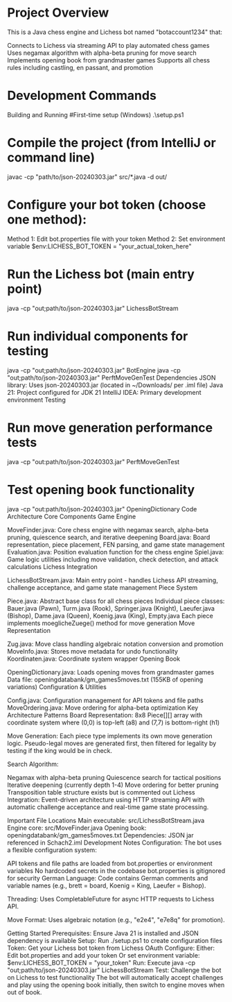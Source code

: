 # Project Overview
This is a Java chess engine and Lichess bot named "botaccount1234" that:

Connects to Lichess via streaming API to play automated chess games
Uses negamax algorithm with alpha-beta pruning for move search
Implements opening book from grandmaster games
Supports all chess rules including castling, en passant, and promotion

# Development Commands
Building and Running
#First-time setup (Windows)
.\setup.ps1

# Compile the project (from IntelliJ or command line)
javac -cp "path/to/json-20240303.jar" src/*.java -d out/

# Configure your bot token (choose one method):
Method 1: Edit bot.properties file with your token
Method 2: Set environment variable
$env:LICHESS_BOT_TOKEN = "your_actual_token_here"

# Run the Lichess bot (main entry point)
java -cp "out;path/to/json-20240303.jar" LichessBotStream

# Run individual components for testing
java -cp "out;path/to/json-20240303.jar" BotEngine
java -cp "out;path/to/json-20240303.jar" PerftMoveGenTest
Dependencies
JSON library: Uses json-20240303.jar (located in ~/Downloads/ per .iml file)
Java 21: Project configured for JDK 21
IntelliJ IDEA: Primary development environment
Testing
# Run move generation performance tests
java -cp "out:path/to/json-20240303.jar" PerftMoveGenTest

# Test opening book functionality
java -cp "out:path/to/json-20240303.jar" OpeningDictionary
Code Architecture
Core Components
Game Engine

MoveFinder.java: Core chess engine with negamax search, alpha-beta pruning, quiescence search, and iterative deepening
Board.java: Board representation, piece placement, FEN parsing, and game state management
Evaluation.java: Position evaluation function for the chess engine
Spiel.java: Game logic utilities including move validation, check detection, and attack calculations
Lichess Integration

LichessBotStream.java: Main entry point - handles Lichess API streaming, challenge acceptance, and game state management
Piece System

Piece.java: Abstract base class for all chess pieces
Individual piece classes: Bauer.java (Pawn), Turm.java (Rook), Springer.java (Knight), Laeufer.java (Bishop), Dame.java (Queen), Koenig.java (King), Empty.java
Each piece implements moeglicheZuege() method for move generation
Move Representation

Zug.java: Move class handling algebraic notation conversion and promotion
MoveInfo.java: Stores move metadata for undo functionality
Koordinaten.java: Coordinate system wrapper
Opening Book

OpeningDictionary.java: Loads opening moves from grandmaster games
Data file: openingdatabank/gm_games5moves.txt (155KB of opening variations)
Configuration & Utilities

Config.java: Configuration management for API tokens and file paths
MoveOrdering.java: Move ordering for alpha-beta optimization
Key Architecture Patterns
Board Representation: 8x8 Piece[][] array with coordinate system where (0,0) is top-left (a8) and (7,7) is bottom-right (h1)

Move Generation: Each piece type implements its own move generation logic. Pseudo-legal moves are generated first, then filtered for legality by testing if the king would be in check.

Search Algorithm:

Negamax with alpha-beta pruning
Quiescence search for tactical positions
Iterative deepening (currently depth 1-4)
Move ordering for better pruning
Transposition table structure exists but is commented out
Lichess Integration: Event-driven architecture using HTTP streaming API with automatic challenge acceptance and real-time game state processing.

Important File Locations
Main executable: src/LichessBotStream.java
Engine core: src/MoveFinder.java
Opening book: openingdatabank/gm_games5moves.txt
Dependencies: JSON jar referenced in Schach2.iml
Development Notes
Configuration: The bot uses a flexible configuration system:

API tokens and file paths are loaded from bot.properties or environment variables
No hardcoded secrets in the codebase
bot.properties is gitignored for security
German Language: Code contains German comments and variable names (e.g., brett = board, Koenig = King, Laeufer = Bishop).

Threading: Uses CompletableFuture for async HTTP requests to Lichess API.

Move Format: Uses algebraic notation (e.g., "e2e4", "e7e8q" for promotion).

Getting Started
Prerequisites: Ensure Java 21 is installed and JSON dependency is available
Setup: Run ./setup.ps1 to create configuration files
Token: Get your Lichess bot token from Lichess OAuth
Configure: Either:
Edit bot.properties and add your token
Or set environment variable: $env:LICHESS_BOT_TOKEN = "your_token"
Run: Execute java -cp "out;path/to/json-20240303.jar" LichessBotStream
Test: Challenge the bot on Lichess to test functionality
The bot will automatically accept challenges and play using the opening book initially, then switch to engine moves when out of book.
